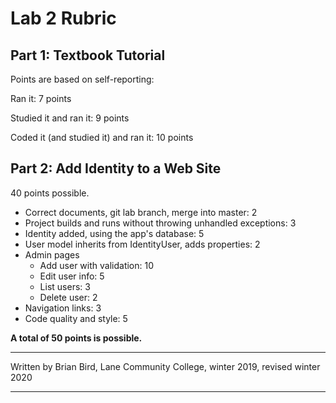 # Lab 2 Rubric

## Part 1: Textbook Tutorial

Points are based on self-reporting:

Ran it: 7 points

Studied it and ran it: 9 points

Coded it (and studied it) and ran it:  10 points

## Part 2: Add Identity to a Web Site

40 points possible.

- Correct documents, git lab branch,  merge into master: 2
- Project builds and runs without throwing unhandled exceptions: 3
- Identity added, using the app's database: 5
- User model inherits from IdentityUser, adds properties: 2
- Admin pages
  - Add user with validation: 10
  - Edit user info: 5
  - List users: 3
  - Delete user: 2
- Navigation links: 3
- Code quality and style: 5

**A total of 50 points is possible.**



------

Written by Brian Bird, Lane Community College, winter 2019, revised winter 2020

------

